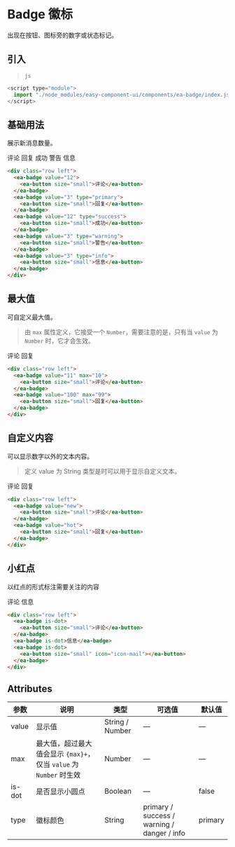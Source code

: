 <script setup>
import { onMounted } from 'vue'

onMounted(() => {
    import('../index.js')
    import('./index.scss')
})
</script>

# Badge 徽标

出现在按钮、图标旁的数字或状态标记。

## 引入

> `js`

```js
<script type="module">
  import "./node_modules/easy-component-ui/components/ea-badge/index.js";
</script>
```

## 基础用法

展示新消息数量。

<div class="row left">
  <ea-badge value="12">
    <ea-button size="small">评论</ea-button>
  </ea-badge>
  <ea-badge value="3" type="primary">
    <ea-button size="small">回复</ea-button>
  </ea-badge>
  <ea-badge value="12" type="success">
    <ea-button size="small">成功</ea-button>
  </ea-badge>
  <ea-badge value="3" type="warning">
    <ea-button size="small">警告</ea-button>
  </ea-badge>
  <ea-badge value="3" type="info">
    <ea-button size="small">信息</ea-button>
  </ea-badge>
</div>

```html
<div class="row left">
  <ea-badge value="12">
    <ea-button size="small">评论</ea-button>
  </ea-badge>
  <ea-badge value="3" type="primary">
    <ea-button size="small">回复</ea-button>
  </ea-badge>
  <ea-badge value="12" type="success">
    <ea-button size="small">成功</ea-button>
  </ea-badge>
  <ea-badge value="3" type="warning">
    <ea-button size="small">警告</ea-button>
  </ea-badge>
  <ea-badge value="3" type="info">
    <ea-button size="small">信息</ea-button>
  </ea-badge>
</div>
```

## 最大值

可自定义最大值。

> 由 `max` 属性定义，它接受一个 `Number`，需要注意的是，只有当 `value` 为 `Number` 时，它才会生效。

<div class="row left">
  <ea-badge value="11" max="10">
    <ea-button size="small">评论</ea-button>
  </ea-badge>
  <ea-badge value="100" max="99">
    <ea-button size="small">回复</ea-button>
  </ea-badge>
</div>

```html
<div class="row left">
  <ea-badge value="11" max="10">
    <ea-button size="small">评论</ea-button>
  </ea-badge>
  <ea-badge value="100" max="99">
    <ea-button size="small">回复</ea-button>
  </ea-badge>
</div>
```

## 自定义内容

可以显示数字以外的文本内容。

> 定义 value 为 String 类型是时可以用于显示自定义文本。

<div class="row left">
  <ea-badge value="new">
    <ea-button size="small">评论</ea-button>
  </ea-badge>
  <ea-badge value="hot">
    <ea-button size="small">回复</ea-button>
  </ea-badge>
</div>

```html
<div class="row left">
  <ea-badge value="new">
    <ea-button size="small">评论</ea-button>
  </ea-badge>
  <ea-badge value="hot">
    <ea-button size="small">回复</ea-button>
  </ea-badge>
</div>
```

## 小红点

以红点的形式标注需要关注的内容

<div class="row left">
  <ea-badge is-dot>
    <ea-button size="small">评论</ea-button>
  </ea-badge>
  <ea-badge is-dot>信息</ea-badge>
  <ea-badge is-dot>
    <ea-button size="small" icon="icon-mail"></ea-button>
  </ea-badge>
</div>

```html
<div class="row left">
  <ea-badge is-dot>
    <ea-button size="small">评论</ea-button>
  </ea-badge>
  <ea-badge is-dot>信息</ea-badge>
  <ea-badge is-dot>
    <ea-button size="small" icon="icon-mail"></ea-button>
  </ea-badge>
</div>
```

## Attributes

| 参数   | 说明                                                               | 类型            | 可选值                                      | 默认值  |
| ------ | ------------------------------------------------------------------ | --------------- | ------------------------------------------- | ------- |
| value  | 显示值                                                             | String / Number | —                                           | —       |
| max    | 最大值，超过最大值会显示 `{max}+`，仅当 `value` 为 `Number` 时生效 | Number          | —                                           | —       |
| is-dot | 是否显示小圆点                                                     | Boolean         | —                                           | false   |
| type   | 徽标颜色                                                           | String          | primary / success / warning / danger / info | primary |
